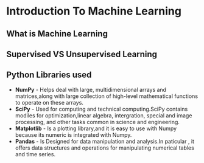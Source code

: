 # Introduction To Machine Learning

## What is Machine Learning

## Supervised VS Unsupervised Learning

## Python Libraries used
- __NumPy__ - Helps deal with large, multidimensional arrays and matrices,along with large collection of high-level mathematical functions to operate on these arrays.
- __SciPy__ - Used for computing and technical computing.SciPy contains modiles for optimization,linear algebra, intergration, special and image processing, and other tasks common in science and engineering.
- __Matplotlib__ - Is a plotting library,and it is easy to use with Numpy because its numeric is integrated with Numpy.
- __Pandas__ - Is Designed for data manipulation and analysis.In paticular , it offers data structures and operations for manipulating numerical tables and time series.